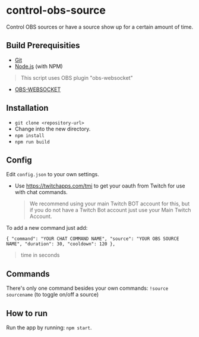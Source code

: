 # control-obs-source

Control OBS sources or have a source show up for a certain amount of time. 

## Build Prerequisities

- [Git](http://git-scm.com/)
- [Node.js](http://nodejs.org/) (with NPM)

>This script uses OBS plugin "obs-websocket"
- [OBS-WEBSOCKET](https://github.com/Palakis/obs-websocket/)

## Installation

- `git clone <repository-url>`
- Change into the new directory.
- `npm install`
- `npm run build`

## Config

Edit `config.json` to your own settings.

-   Use https://twitchapps.com/tmi to get your oauth from Twitch for use with chat commands.
    > We recommend using your main Twitch BOT account for this, but if you do not have a Twitch Bot account just use your Main Twitch Account.
    
To add a new command just add:

`{ "command": "YOUR CHAT COMMAND NAME", "source": "YOUR OBS SOURCE NAME", "duration": 30, "cooldown": 120 },`
> time in seconds

## Commands

There's only one command besides your own commands: `!source sourcename` (to toggle on/off a source)

## How to run

Run the app by running: `npm start`.
